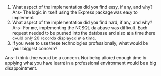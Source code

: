 1) What aspect of the implementation did you find easy, if any, and why?
Ans- The logic in itself using the Express package was easy to implement.
2) What aspect of the implementation did you find hard, if any, and why?
Ans- For me, implementing the NOSQL database was difficult. Each request needed to be pushed into the database and
also at a time there could only 20 records displayed at a time.
3) If you were to use these technologies professionally, what would be your biggest
concern?
Ans- I think time would be a concern. Not being alloted enough time in applying what you have learnt in a
professional environment would be a big disappointment.